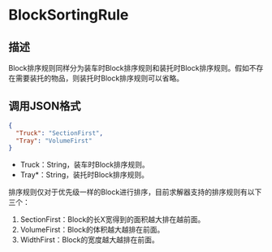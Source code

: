 # BlockSortingRule


## 描述

Block排序规则同样分为装车时Block排序规则和装托时Block排序规则。假如不存在需要装托的物品，则装托时Block排序规则可以省略。

## 调用JSON格式

```json
{
  "Truck": "SectionFirst",
  "Tray": "VolumeFirst"
}
```
* Truck：String，装车时Block排序规则。
* Tray\*：String，装托时Block排序规则。

排序规则仅对于优先级一样的Block进行排序，目前求解器支持的排序规则有以下三个：

1. SectionFirst：Block的长X宽得到的面积越大排在越前面。
2. VolumeFirst：Block的体积越大越排在前面。
3. WidthFirst：Block的宽度越大越排在前面。
